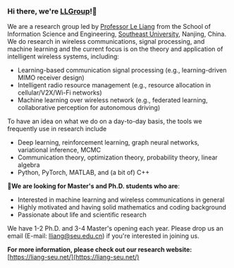 ### Hi there, we're [LLGroup](https://liang-seu.net/)!:wave:
We are a research group led by [Professor Le Liang](https://liang-seu.net/) from the School of Information Science and Engineering, [Southeast University](https://www.seu.edu.cn/), Nanjing, China. We do research in wireless communications, signal processing, and machine learning and the current focus is on the theory and application of intelligent wireless systems, including:
- Learning-based communication signal processing (e.g., learning-driven MIMO receiver design)
- Intelligent radio resource management (e.g., resource allocation in cellular/V2X/Wi-Fi networks)
- Machine learning over wireless network (e.g., federated learning, collaborative perception for autonomous driving)


To have an idea on what we do on a day-to-day basis, the tools we frequently use in research include
- Deep learning, reinforcement learning, graph neural networks, variational inference, MCMC
- Communication theory, optimization theory, probability theory, linear algebra
- Python, PyTorch, MATLAB, and (a bit of) C++


📣**We are looking for Master's and Ph.D. students who are**:
- Interested in machine learning and wireless communications in general
- Highly motivated and having solid mathematics and coding background
- Passionate about life and scientific research

We have 1-2 Ph.D. and 3-4 Master's opening each year. Please drop us an email (E-mail: lliang@seu.edu.cn) if you're interested in joining us.

**For more information, please check out our research website:** [https://liang-seu.net/](https://liang-seu.net/)
